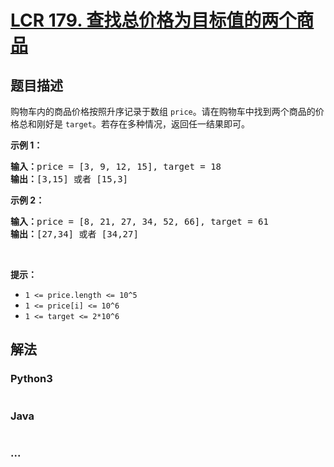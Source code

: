 # [LCR 179. 查找总价格为目标值的两个商品](https://leetcode.cn/problems/he-wei-sde-liang-ge-shu-zi-lcof)



## 题目描述

<!-- 这里写题目描述 -->

<p>购物车内的商品价格按照升序记录于数组 <code>price</code>。请在购物车中找到两个商品的价格总和刚好是 <code>target</code>。若存在多种情况，返回任一结果即可。</p>

<p><strong>示例 1：</strong></p>

<pre>
<strong>输入：</strong>price = [3, 9, 12, 15], target = 18
<strong>输出：</strong>[3,15] 或者 [15,3]
</pre>

<p><strong>示例 2：</strong></p>

<pre>
<strong>输入：</strong>price = [8, 21, 27, 34, 52, 66], target = 61
<strong>输出：</strong>[27,34] 或者 [34,27]
</pre>

<p>&nbsp;</p>

<p><strong>提示：</strong></p>

<ul>
	<li><code>1 &lt;= price.length &lt;= 10^5</code></li>
	<li><code>1 &lt;= price[i] &lt;= 10^6</code></li>
	<li><code>1 &lt;= target &lt;= 2*10^6</code></li>
</ul>


## 解法

<!-- 这里可写通用的实现逻辑 -->

<!-- tabs:start -->

### **Python3**

<!-- 这里可写当前语言的特殊实现逻辑 -->

```python

```

### **Java**

<!-- 这里可写当前语言的特殊实现逻辑 -->

```java

```

### **...**

```

```

<!-- tabs:end -->
